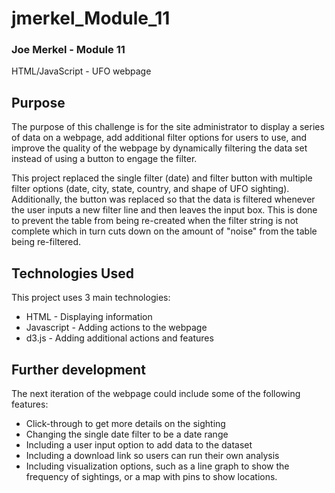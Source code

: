 # jmerkel_Module_11
### Joe Merkel - Module 11
HTML/JavaScript - UFO webpage

## Purpose
The purpose of this challenge is for the site administrator to display a series of data on a webpage, add additional filter options for users to use, and improve the quality of the webpage by dynamically filtering the data set instead of using a button to engage the filter.

This project replaced the single filter (date) and filter button with multiple filter options (date, city, state, country, and shape of UFO sighting). Additionally, the button was replaced so that the data is filtered whenever the user inputs a new filter line and then leaves the input box. This is done to prevent the table from being re-created when the filter string is not complete which in turn cuts down on the amount of "noise" from the table being re-filtered.

## Technologies Used
This project uses 3 main technologies:
* HTML        - Displaying information
* Javascript  - Adding actions to the webpage
* d3.js       - Adding additional actions and features


## Further development
The next iteration of the webpage could include some of the following features:
* Click-through to get more details on the sighting
* Changing the single date filter to be a date range
* Including a user input option to add data to the dataset
* Including a download link so users can run their own analysis
* Including visualization options, such as a line graph to show the frequency of sightings, or a map with pins to show locations.
